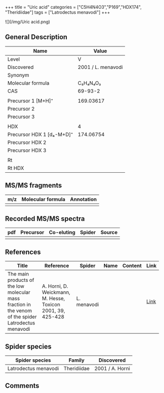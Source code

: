 +++
title = "Uric acid"
categories = ["C5H4N4O3","P169","HDX174",
"Theridiidae"]
tags = ["Latrodectus menavodi"]
+++

![](/img/Uric acid.png)

## General Description

| Name                      | Value              |
|---------------------------|--------------------|
| Level                     | V                  |
| Discovered                | 2001 / L. menavodi |
| Synonym                   |                    |
| Molecular formula         | C₅H₄N₄O₃           |
| CAS                       | 69-93-2            |
|                           |                    |
| Precursor 1 [M+H]⁺        | 169.03617          |
| Precursor 2               |                    |
| Precursor 3               |                    |
|                           |                    |
| HDX                       | 4                  |
| Precursor HDX 1 [d₄-M+D]⁺ | 174.06754          |
| Precursor HDX 2           |                    |
| Precursor HDX 3           |                    |
|                           |                    |
| Rt                        |                    |
| Rt HDX                    |                    |

## MS/MS fragments

| m/z | Molecular formula | Annotation |
|-----|-------------------|------------|
|     |                   |            |

## Recorded MS/MS spectra

| pdf | Precursor | Co-eluting | Spider | Source |
|-----|-----------|------------|--------|--------|
|     |           |            |        |        |

## References

| Title                                                                                                | Reference                                                   | Spider      | Name | Content | Link                                                                |
|------------------------------------------------------------------------------------------------------|-------------------------------------------------------------|-------------|------|---------|---------------------------------------------------------------------|
| The main products of the low molecular mass fraction in the venom of the spider Latrodectus menavodi | A. Horni, D. Weickmann, M. Hesse, Toxicon 2001, 39, 425-428 | L. menavodi |      |         | [Link](https://www.sciencedirect.com/science/article/pii/S0041010100001471) |

## Spider species

| Spider species       | Family      | Discovered      |
|----------------------|-------------|-----------------|
| Latrodectus menavodi | Theridiidae | 2001 / A. Horni |

## Comments